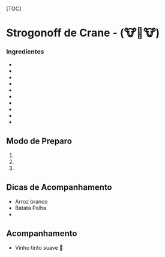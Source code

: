 [TOC]

# Strogonoff de Crane​ ​-​ (:cow::cow2::cow:)

### Ingredientes

- 
-  
-  

- 
-  
-  
-  
-  
-  
-  

## Modo de Preparo

1.   
2.   
3.   

## Dicas de Acompanhamento

- Arroz branco
- Batata Palha
-   

## Acompanhamento

- V​i​n​h​o​ ​t​i​n​t​o​ ​s​ua​ve​ :wine_glass:



